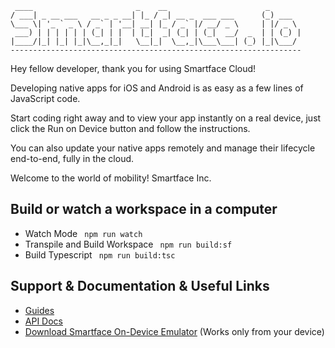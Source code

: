      ____                       _    __                      _
    / ___| _ __ ___   __ _ _ __| |_ / _| __ _  ___ ___      (_) ___
    \___ \| '_ ` _ \ / _` | '__| __| |_ / _` |/ __/ _ \     | |/ _ \
     ___) | | | | | | (_| | |  | |_|  _| (_| | (_|  __/  _  | | (_) |
    |____/|_| |_| |_|\__,_|_|   \__|_|  \__,_|\___\___| (_) |_|\___/
    -----------------------------------------------------------------

Hey fellow developer, thank you for using Smartface Cloud!

Developing native apps for iOS and Android is as easy as a few lines of
JavaScript code.

Start coding right away and to view your app instantly on a real device,
just click the Run on Device button and follow the instructions.

You can also update your native apps remotely and manage their lifecycle
end-to-end, fully in the cloud.

Welcome to the world of mobility!
Smartface Inc.

## Build or watch a workspace in a computer

- Watch Mode
  ` npm run watch`
- Transpile and Build Workspace
  ` npm run build:sf`
- Build Typescript
  ` npm run build:tsc`

## Support & Documentation & Useful Links

- [Guides](https://docs.smartface.io)
- [API Docs](http://ref.smartface.io)
- [Download Smartface On-Device Emulator](https://e.smartface.io) (Works only from your device)
